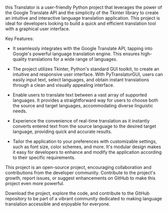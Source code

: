 this Translator is a user-friendly Python project that leverages the power of the Google Translate API and the simplicity of the Tkinter library to create an intuitive and interactive language translation application. This project is ideal for developers looking to build a quick and efficient translation tool with a graphical user interface.

Key Features:

* It seamlessly integrates with the Google Translate API, tapping into Google's powerful language translation engine. This ensures high-quality translations for a wide range of languages.

* The project utilizes Tkinter, Python's standard GUI toolkit, to create an intuitive and responsive user interface. With PyTranslatorGUI, users can easily input text, select languages, and obtain instant translations through a clean and visually appealing interface.

* Enable users to translate text between a vast array of supported languages. It provides a straightforward way for users to choose both the source and target languages, accommodating diverse linguistic needs.

* Experience the convenience of real-time translation as it instantly converts entered text from the source language to the desired target language, providing quick and accurate results.

* Tailor the application to your preferences with customizable settings, such as font size, color schemes, and more. It's modular design makes it easy for developers to enhance and modify the application according to their specific requirements.
 
This project is an open-source project, encouraging collaboration and contributions from the developer community. Contribute to the project's growth, report issues, or suggest enhancements on GitHub to make this project even more powerful.

Download the project, explore the code, and contribute to the GitHub repository to be part of a vibrant community dedicated to making language translation accessible and enjoyable for everyone.

